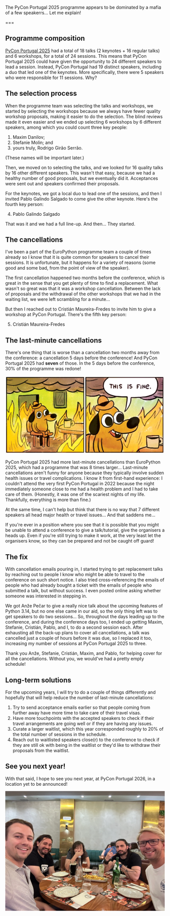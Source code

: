 The PyCon Portugal 2025 programme appears to be dominated by a mafia of a few speakerrs... Let me explain!

===


## Programme composition

[PyCon Portugal 2025](https://2025.pycon.pt/talks/schedule/) had a total of 18 talks (2 keynotes + 16 regular talks) and 6 workshops, for a total of 24 sessions.
This means that PyCon Portugal 2025 could have given the opportunity to 24 different speakers to lead a session.
Instead, PyCon Portugal had 19 distinct speakers, including a duo that led one of the keynotes.
More specifically, there were 5 speakers who were responsible for 11 sessions.
Why?


## The selection process

When the programme team was selecting the talks and workshops, we started by selecting the workshops because we always have fewer quality workshop proposals, making it easier to do the selection.
The blind reviews made it even easier and we ended up selecting 6 workshops by 6 different speakers, among which you could count three key people:

 1. Maxim Danilov;
 2. Stefanie Molin; and
 3. yours truly, Rodrigo Girão Serrão.

(These names will be important later.)

Then, we moved on to selecting the talks, and we looked for 16 quality talks by 16 other different speakers.
This wasn't that easy, because we had a healthy number of good proposals, but we eventually did it.
Acceptances were sent out and speakers confirmed their proposals.

For the keynotes, we got a local duo to lead one of the sessions, and then I invited Pablo Galindo Salgado to come give the other keynote.
Here's the fourth key person:

 4. Pablo Galindo Salgado

That was it and we had a full line-up.
And then...
They started.


## The cancellations

I've been a part of the EuroPython programme team a couple of times already so I know that it is quite common for speakers to cancel their sessions.
It is unfortunate, but it happens for a variety of reasons (some good and some bad, from the point of view of the speaker).

The first cancellation happened two months before the conference, which is great in the sense that you get plenty of time to find a replacement.
What wasn't so great was that it was a workshop cancellation.
Between the lack of proposals and the withdrawal of the other workshops that we had in the waiting list, we were left scrambling for a minute...

But then I reached out to Cristián Maureira-Fredes to invite him to give a workshop at PyCon Portugal.
There's the fifth key person:

 5. Cristián Maureira-Fredes


## The last-minute cancellations

There's one thing that is worse than a cancellation two months away from the conference: a cancellation 5 days before the conference!
And PyCon Portugal 2025 had **seven** of those.
In the 5 days before the conference, 30% of the programme was redone!

![Popular meme of a cartoon with a dog sitting in a room that is engulfed in flames. The dog is smiling and saying “This is fine”.](_this_is_fine.webp "My reaction when the work of the programme team collapsed.")

PyCon Portugal 2025 had more last-minute cancellations than EuroPython 2025, which had a programme that was 8 times larger...
Last-minute cancellations aren't funny for anyone because they typically involve sudden health issues or travel complications.
I know it from first-hand experience: I couldn't attend the very first PyCon Portugal in 2022 because the night immediately someone close to me had a health problem and I had to take care of them.
(Honestly, it was one of the scariest nights of my life.
Thankfully, everything is more than fine.)

At the same time, I can't help but think that there is no way that 7 different speakers all head major health or travel issues...
And that saddens me...

If you're ever in a position where you see that it is possible that you might be unable to attend a conference to give a talk/tutorial, give the organisers a heads up.
Even if you're still trying to make it work, at the very least let the organisers know, so they can be prepared and not be caught off guard!


## The fix

With cancellation emails pouring in, I started trying to get replacement talks by reaching out to people I know who might be able to travel to the conference on such short notice.
I also tried cross-referencing the emails of people who had already bought a ticket with the emails of people who submitted a talk, but without success.
I even posted online asking whether someone was interested in stepping in.

We got Anže Pečar to give a really nice talk about the upcoming features of Python 3.14, but no one else came in our aid, so the only thing left was to get speakers to do two sessions...
So, throughout the days leading up to the conference, and during the conference days too, I ended up getting Maxim, Stefanie, Cristián, Pablo, and I, to do a second session each.
After exhausting all the back-up plans to cover all cancellations, a talk was cancelled just a couple of hours before it was due, so I replaced it too, increasing my number of sessions at PyCon Portugal 2025 to three.

Thank you Anže, Stefanie, Cristián, Maxim, and Pablo, for helping cover for all the cancellations.
Without you, we would've had a pretty empty schedule!


## Long-term solutions

For the upcoming years, I will try to do a couple of things differently and hopefully that will help reduce the number of last-minute cancellations:

 1. Try to send acceptance emails earlier so that people coming from further away have more time to take care of their travel visas.
 2. Have more touchpoints with the accepted speakers to check if their travel arrangements are going well or if they are having any issues.
 3. Curate a larger waitlist, which this year corresponded roughly to 20% of the total number of sessions in the schedule.
 4. Reach out to waitlisted speakers close(r) to the conference to check if they are still ok with being in the waitlist or they'd like to withdraw their proposals from the waitlist.


## See you next year!

With that said, I hope to see you next year, at PyCon Portugal 2026, in a location yet to be announced!

![Selfie showing, from left to right, Rodrigo, Cristián, Maria José, Pablo, and Anže, around a circular table, waiting for dinner.](_mafia.webp "From left to right, Rodrigo, Cristián, Maria José, Pablo, and Anže.")
